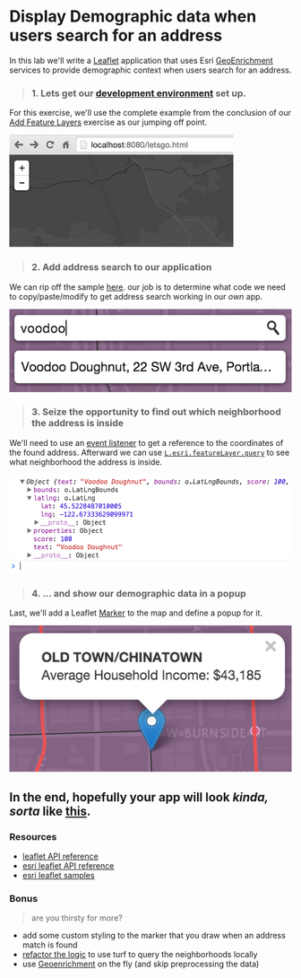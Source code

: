 # Display Demographic data when users search for an address

In this lab we'll write a [Leaflet](https://leafletjs.com) application that uses Esri [GeoEnrichment](https://developers.arcgis.com/en/features/geo-enrichment/) services to provide demographic context when users search for an address.

> ### 1. Lets get our [development environment](../../setup_dev_env.md) set up.

For this exercise, we'll use the complete example from the conclusion of our [Add Feature Layers](../add_feature_layer/lab.md) exercise as our jumping off point.

![Step 1](step_1.png)

> ### 2. Add address search to our application

We can rip off the sample [here](http://esri.github.io/esri-leaflet/examples/search-map-service.html).  our job is to determine what code we need to copy/paste/modify to get address search working in our *own* app.

![Step 2](step_2.png)

> ### 3. Seize the opportunity to find out which neighborhood the address is inside

We'll need to use an [event listener](http://esri.github.io/esri-leaflet/api-reference/controls/geosearch.html#Results) to get a reference to the coordinates of the found address.  Afterward we can use [`L.esri.featureLayer.query`](http://esri.github.io/esri-leaflet/api-reference/layers/feature-layer.html) to see what neighborhood the address is inside.

![Step 3](step_3.png)

> ### 4. ... and show our demographic data in a popup

Last, we'll add a Leaflet [Marker](http://leafletjs.com/reference.html#marker) to the map and define a popup for it.

![Step 4](step_4.png)

In the end, hopefully your app will look *kinda, sorta* like [**this**](http://bl.ocks.org/jgravois/d998363818666f5363ef).
---
### Resources

* [leaflet API reference](http://leafletjs.com/reference.html)
* [esri leaflet API reference](http://esri.github.io/esri-leaflet/api-reference/)
* [esri leaflet samples](http://esri.github.io/esri-leaflet/examples/)

### Bonus
> are you thirsty for more?

* add some custom styling to the marker that you draw when an address match is found
* [refactor the logic](../html5_location_turf/lab.md) to use turf to query the neighborhoods locally
* use [Geoenrichment](https://developers.arcgis.com/en/features/geo-enrichment/) on the fly (and skip preprocessing the data)
